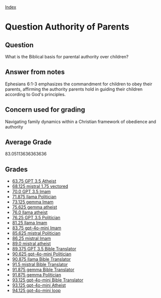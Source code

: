 
[Index](../../index.md)
# Question Authority of Parents
## Question
What is the Biblical basis for parental authority over children?

## Answer from notes
Ephesians 6:1-3 emphasizes the commandment for children to obey their parents, affirming the authority parents hold in guiding their children according to God's principles.

## Concern used for grading
Navigating family dynamics within a Christian framework of obedience and authority

## Average Grade
83.05113636363636

## Grades
 * [63.75 GPT 3.5 Atheist](../answers/GPT_3.5_Atheist/Authority_of_Parents.md)
 * [68.125 mistral 1.75 vectored](../answers/mistral_1.75_vectored/Authority_of_Parents.md)
 * [70.0 GPT 3.5 Imam](../answers/GPT_3.5_Imam/Authority_of_Parents.md)
 * [71.875 llama Politician](../answers/llama_Politician/Authority_of_Parents.md)
 * [73.125 gemma Imam](../answers/gemma_Imam/Authority_of_Parents.md)
 * [75.625 gemma atheist](../answers/gemma_atheist/Authority_of_Parents.md)
 * [76.0 llama atheist](../answers/llama_atheist/Authority_of_Parents.md)
 * [76.25 GPT 3.5 Politician](../answers/GPT_3.5_Politician/Authority_of_Parents.md)
 * [81.25 llama Imam](../answers/llama_Imam/Authority_of_Parents.md)
 * [83.75 gpt-4o-mini Imam](../answers/gpt-4o-mini_Imam/Authority_of_Parents.md)
 * [85.625 mistral Politician](../answers/mistral_Politician/Authority_of_Parents.md)
 * [86.25 mistral Imam](../answers/mistral_Imam/Authority_of_Parents.md)
 * [89.0 mistral atheist](../answers/mistral_atheist/Authority_of_Parents.md)
 * [89.375 GPT 3.5 Bible Translator](../answers/GPT_3.5_Bible_Translator/Authority_of_Parents.md)
 * [90.625 gpt-4o-mini Politician](../answers/gpt-4o-mini_Politician/Authority_of_Parents.md)
 * [90.875 llama Bible Translator](../answers/llama_Bible_Translator/Authority_of_Parents.md)
 * [91.5 mistral Bible Translator](../answers/mistral_Bible_Translator/Authority_of_Parents.md)
 * [91.875 gemma Bible Translator](../answers/gemma_Bible_Translator/Authority_of_Parents.md)
 * [91.875 gemma Politician](../answers/gemma_Politician/Authority_of_Parents.md)
 * [93.125 gpt-4o-mini Bible Translator](../answers/gpt-4o-mini_Bible_Translator/Authority_of_Parents.md)
 * [93.125 gpt-4o-mini Atheist](../answers/gpt-4o-mini_Atheist/Authority_of_Parents.md)
 * [94.125 gpt-4o-mini loop](../answers/gpt-4o-mini_loop/Authority_of_Parents.md)
